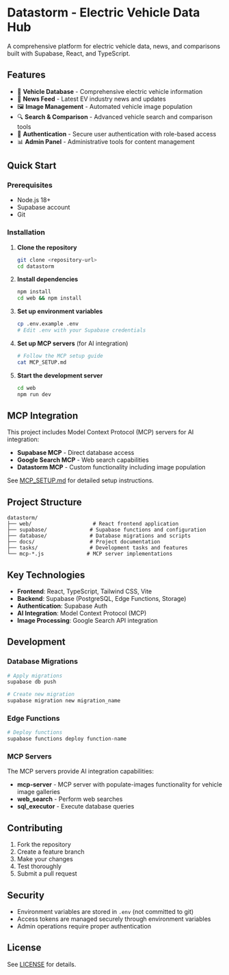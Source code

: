 # Datastorm - Electric Vehicle Data Hub

A comprehensive platform for electric vehicle data, news, and comparisons built with Supabase, React, and TypeScript.

## Features

- 🚗 **Vehicle Database** - Comprehensive electric vehicle information
- 📰 **News Feed** - Latest EV industry news and updates
- 🖼️ **Image Management** - Automated vehicle image population
- 🔍 **Search & Comparison** - Advanced vehicle search and comparison tools
- 🔐 **Authentication** - Secure user authentication with role-based access
- 📊 **Admin Panel** - Administrative tools for content management

## Quick Start

### Prerequisites

- Node.js 18+
- Supabase account
- Git

### Installation

1. **Clone the repository**
   ```bash
   git clone <repository-url>
   cd datastorm
   ```

2. **Install dependencies**
   ```bash
   npm install
   cd web && npm install
   ```

3. **Set up environment variables**
   ```bash
   cp .env.example .env
   # Edit .env with your Supabase credentials
   ```

4. **Set up MCP servers** (for AI integration)
   ```bash
   # Follow the MCP setup guide
   cat MCP_SETUP.md
   ```

5. **Start the development server**
   ```bash
   cd web
   npm run dev
   ```

## MCP Integration

This project includes Model Context Protocol (MCP) servers for AI integration:

- **Supabase MCP** - Direct database access
- **Google Search MCP** - Web search capabilities
- **Datastorm MCP** - Custom functionality including image population

See [MCP_SETUP.md](./MCP_SETUP.md) for detailed setup instructions.

## Project Structure

```
datastorm/
├── web/                    # React frontend application
├── supabase/              # Supabase functions and configuration
├── database/              # Database migrations and scripts
├── docs/                  # Project documentation
├── tasks/                 # Development tasks and features
└── mcp-*.js              # MCP server implementations
```

## Key Technologies

- **Frontend**: React, TypeScript, Tailwind CSS, Vite
- **Backend**: Supabase (PostgreSQL, Edge Functions, Storage)
- **Authentication**: Supabase Auth
- **AI Integration**: Model Context Protocol (MCP)
- **Image Processing**: Google Search API integration

## Development

### Database Migrations

```bash
# Apply migrations
supabase db push

# Create new migration
supabase migration new migration_name
```

### Edge Functions

```bash
# Deploy functions
supabase functions deploy function-name
```

### MCP Servers

The MCP servers provide AI integration capabilities:

- **mcp-server** - MCP server with populate-images functionality for vehicle image galleries
- **web_search** - Perform web searches
- **sql_executor** - Execute database queries

## Contributing

1. Fork the repository
2. Create a feature branch
3. Make your changes
4. Test thoroughly
5. Submit a pull request

## Security

- Environment variables are stored in `.env` (not committed to git)
- Access tokens are managed securely through environment variables
- Admin operations require proper authentication

## License

See [LICENSE](./LICENSE) for details.
